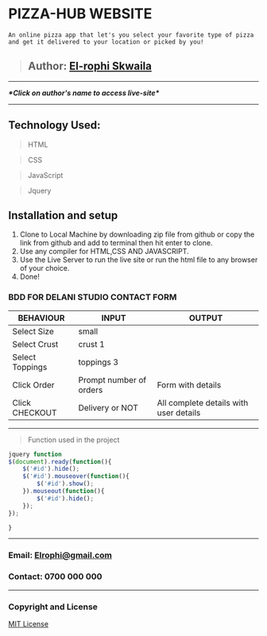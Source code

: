 # PIZZA-HUB WEBSITE

```An online pizza app that let's you select your favorite type of pizza and get it delivered to your location or picked by you!```

>## Author: [El-rophi Skwaila](https://elrophi.github.io/Piz-Hub/.)
---
___\*Click on author's name to access live-site*___

---

## Technology Used: 
>HTML

>CSS

>JavaScript

>Jquery


## Installation and setup
1. Clone to Local Machine by downloading zip file from github or copy the link from github and add to terminal then hit enter to clone.
1. Use any compiler for HTML,CSS AND JAVASCRIPT.
1. Use the Live Server to run the live site or run the html file to any browser of your choice.
1. Done!

### BDD FOR DELANI STUDIO CONTACT FORM
| BEHAVIOUR  |  INPUT| OUTPUT |
| -----------|-------| ---------|
|Select Size  | small |
|Select Crust |  crust 1|
|Select Toppings| toppings 3|
|Click Order   |   Prompt number of orders  | Form with details   |
|Click CHECKOUT |  Delivery or NOT       | All complete details with user details      |

---
>Function used in the project

```javascript
jquery function
$(document).ready(function(){
    $('#id').hide();
    $('#id').mouseover(function(){
        $('#id').show();
    }).mouseout(function(){
        $('#id').hide();
    });
});

}
```
---
### Email: Elrophi@gmail.com
### Contact: 0700 000 000

---

### Copyright and License
[MIT License](https://github.com/Elrophi/Piz-Hub/blob/master/LICENSE)  